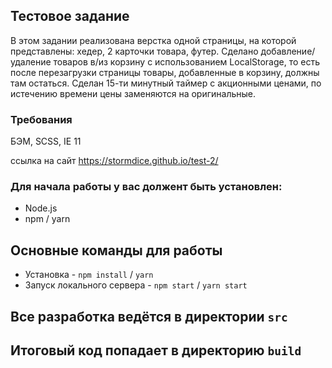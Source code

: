 ## Тестовое задание

В этом задании реализована верстка одной страницы, на которой представлены: хедер, 2 карточки товара, футер. Сделано добавление/удаление товаров в/из корзину с использованием LocalStorage, то есть после перезагрузки страницы товары, добавленные в корзину, должны там остаться. Сделан 15-ти минутный таймер с акционными ценами, по истечению времени цены заменяются на оригинальные.

### Требования

БЭМ, SCSS, IE 11 

ссылка на сайт https://stormdice.github.io/test-2/

### Для начала работы у вас должент быть установлен:

- Node.js
- npm / yarn

## Основные команды для работы

- Установка - `npm install` / `yarn`
- Запуск локального сервера - `npm start` / `yarn start`

## Все разработка ведётся в директории `src`

## Итоговый код попадает в директорию `build`

